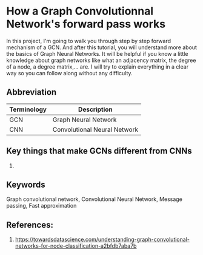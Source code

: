 # How a Graph Convolutionnal Network's forward pass works

In this project, I'm going to walk you through step by step forward mechanism of a GCN. And after this tutorial, 
you will understand more about the basics of Graph Neural Networks. It will be helpful if you know a little 
knowledge about graph networks like what an adjacency matrix, the degree of a node, a degree matrix,... are. 
I will try to explain everything in a clear way so you can follow along without any difficulty.

## Abbreviation

| Terminology | Description |
| ----------- | ----------- |
| GCN      | Graph Neural Network       |
| CNN   | Convolutional Neural Network        |


## Key things that make GCNs different from CNNs
1. 

## Keywords
Graph convolutional network, Convolutional Neural Network, Message passing, Fast approximation



## References:
1. https://towardsdatascience.com/understanding-graph-convolutional-networks-for-node-classification-a2bfdb7aba7b

